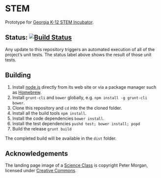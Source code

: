 # STEM

Prototype for [Georgia K-12 STEM Incubator](http://demo.stemincubator.org/).

## Status: [![Build Status](https://travis-ci.org/sathomas/test.png)](https://travis-ci.org/sathomas/STEM)

Any update to this repository triggers an automated execution of all of the project’s unit tests. The status label above shows the result of those unit tests.

## Building

1. Install [node.js](http://nodejs.org) directly from its web site or via a package manager such as [Homebrew](http://brew.sh).
2. Install `grunt-cli` and `bower` globally, e.g. `npm install -g grunt-cli bower`.
3. Clone this repository and `cd` into the the cloned folder.
4. Install all the build tools `npm install`.
5. Install the code dependencies `bower install`.
6. Install the test dependencies `pushd test; bower install; popd`
7. Build the release `grunt build`

The completed build will be available in the `dist` folder.

## Acknowledgements

The landing page image of a [Science Class](https://www.flickr.com/photos/pmorgan/3344693/in/photolist-i9g8-pdEX9G-9YZ89W-851WfX-4t3RvJ-4MP8xi-9deLWQ-pXEDu-e3aJLR-e3g85C-e3ashg-9dbEuz-9deM8U-9deL4C-aQ2pBk-aQ2puK-SZ8FB-akY8rV-5EeZ4b-8xG7Lt-5q7umX-8xK9MY-5rJw1X-7sKnDQ-phvDEF-e4QnqR-dnpd15-2GwHRT-AGrWX-auJkao-4oLYq9-6M1QKU-bzfwyk-bmkEjW-9qYJ9A-7KTK6p-8dmtTD-8dmu36-9bUc4s-4oM1Vb-bBsVxm-5NRQJo-b7CdWH-9dePBE-efcVbM-en6mLM-bzjYZs-4o8npj-nVZXB6-b2TrKg/) is copyright Peter Morgan, licensed under [Creative Commons](https://creativecommons.org/licenses/by-nc-nd/2.0/).

